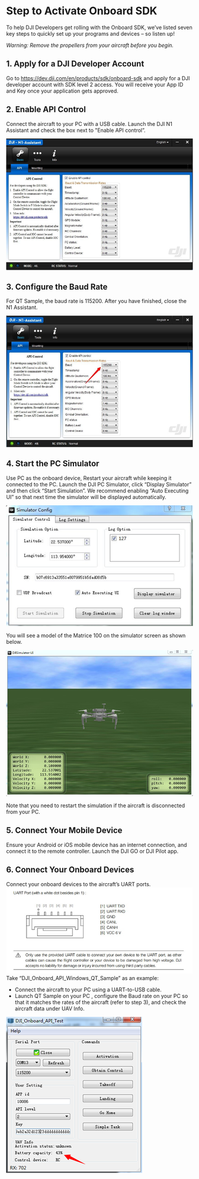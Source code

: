 # Step to Activate Onboard SDK

To help DJI Developers get rolling with the Onboard SDK, we’ve listed seven key steps to quickly set up your programs and devices – so listen up!

*Warning: Remove the propellers from your aircraft before you begin.*

## 1.	Apply for a DJI Developer Account
Go to https://dev.dji.com/en/products/sdk/onboard-sdk and apply for a DJI developer account with SDK level 2 access. You will receive your App ID and Key once your application gets approved.

## 2.	Enable API Control
Connect the aircraft to your PC with a USB cable. Launch the DJI N1 Assistant and check the box next to "Enable API control”.

![Enable API Control](Images/N1UI.jpg)

## 3.	Configure the Baud Rate
For QT Sample, the baud rate is 115200. After you have finished, close the N1 Assistant.

![Configure the Baud](Images/baudrate.jpg)

## 4.	Start the PC Simulator
Use PC as the onboard device, Restart your aircraft while keeping it connected to the PC. Launch the DJI PC Simulator, click “Display Simulator” and then click “Start Simulation”. We recommend enabling “Auto Executing UI” so that next time the simulator will be displayed automatically. 

![simulatorUI1](Images/simulatorUI1.jpg)

You will see a model of the Matrice 100 on the simulator screen as shown below.   

![simulatorUI2](Images/simulatorUI2.jpg)

Note that you need to restart the simulation if the aircraft is disconnected from your PC.

## 5.	Connect Your Mobile Device
Ensure your Android or iOS mobile device has an internet connection, and connect it to the remote controller. Launch the DJI GO or DJI Pilot app.

## 6.	Connect Your Onboard Devices
Connect your onboard devices to the aircraft’s UART ports.
![Connecter](Images/Connecter.jpg)
Take “DJI_Onboard_API_Windows_QT_Sample” as an example:
* Connect the aircraft to your PC using a UART-to-USB cable.
* Launch QT Sample on your PC , configure the Baud rate on your PC so that it matches the rates of the aircraft (refer to step 3), and check the aircraft data under UAV Info.

![QT](Images/QtExample.png)
